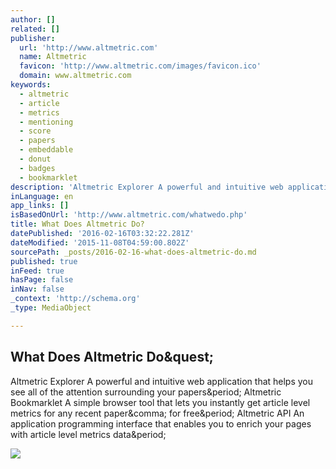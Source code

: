 ```yaml
---
author: []
related: []
publisher:
  url: 'http://www.altmetric.com'
  name: Altmetric
  favicon: 'http://www.altmetric.com/images/favicon.ico'
  domain: www.altmetric.com
keywords:
  - altmetric
  - article
  - metrics
  - mentioning
  - score
  - papers
  - embeddable
  - donut
  - badges
  - bookmarklet
description: 'Altmetric Explorer A powerful and intuitive web application that helps you see all of the attention surrounding your papers. Altmetric Bookmarklet A simple browser tool that lets you instantly get article level metrics for any recent paper, for free. Altmetric API An application programming interface that enables you to enrich your pages with article level metrics data.'
inLanguage: en
app_links: []
isBasedOnUrl: 'http://www.altmetric.com/whatwedo.php'
title: What Does Altmetric Do?
datePublished: '2016-02-16T03:32:22.281Z'
dateModified: '2015-11-08T04:59:00.802Z'
sourcePath: _posts/2016-02-16-what-does-altmetric-do.md
published: true
inFeed: true
hasPage: false
inNav: false
_context: 'http://schema.org'
_type: MediaObject

---
```

<article style=""><h1>What Does Altmetric Do&amp;quest;</h1><p>Altmetric Explorer A powerful and intuitive web application that helps you see all of the attention surrounding your papers&amp;period; Altmetric Bookmarklet A simple browser tool that lets you instantly get article level metrics for any recent paper&amp;comma; for free&amp;period; Altmetric API An application programming interface that enables you to enrich your pages with article level metrics data&amp;period;</p><img src="http://www.altmetric.com/images/altmetric-small.png" /></article>